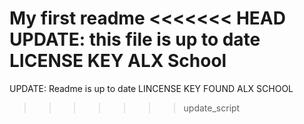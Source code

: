 My first readme
<<<<<<< HEAD
UPDATE: this file is up to date
LICENSE KEY
ALX School
=======
UPDATE: Readme is up to date
LINCENSE KEY FOUND
ALX SCHOOL
>>>>>>> update_script

